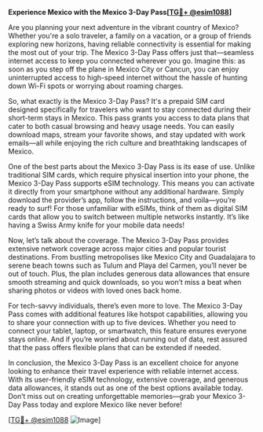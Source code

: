**Experience Mexico with the Mexico 3-Day Pass[[TG💪+ @esim1088](https://t.me/s/esim1088)]**

Are you planning your next adventure in the vibrant country of Mexico? Whether you're a solo traveler, a family on a vacation, or a group of friends exploring new horizons, having reliable connectivity is essential for making the most out of your trip. The Mexico 3-Day Pass offers just that—seamless internet access to keep you connected wherever you go. Imagine this: as soon as you step off the plane in Mexico City or Cancun, you can enjoy uninterrupted access to high-speed internet without the hassle of hunting down Wi-Fi spots or worrying about roaming charges.

So, what exactly is the Mexico 3-Day Pass? It's a prepaid SIM card designed specifically for travelers who want to stay connected during their short-term stays in Mexico. This pass grants you access to data plans that cater to both casual browsing and heavy usage needs. You can easily download maps, stream your favorite shows, and stay updated with work emails—all while enjoying the rich culture and breathtaking landscapes of Mexico.

One of the best parts about the Mexico 3-Day Pass is its ease of use. Unlike traditional SIM cards, which require physical insertion into your phone, the Mexico 3-Day Pass supports eSIM technology. This means you can activate it directly from your smartphone without any additional hardware. Simply download the provider’s app, follow the instructions, and voila—you’re ready to surf! For those unfamiliar with eSIMs, think of them as digital SIM cards that allow you to switch between multiple networks instantly. It’s like having a Swiss Army knife for your mobile data needs!

Now, let’s talk about the coverage. The Mexico 3-Day Pass provides extensive network coverage across major cities and popular tourist destinations. From bustling metropolises like Mexico City and Guadalajara to serene beach towns such as Tulum and Playa del Carmen, you’ll never be out of touch. Plus, the plan includes generous data allowances that ensure smooth streaming and quick downloads, so you won’t miss a beat when sharing photos or videos with loved ones back home.

For tech-savvy individuals, there’s even more to love. The Mexico 3-Day Pass comes with additional features like hotspot capabilities, allowing you to share your connection with up to five devices. Whether you need to connect your tablet, laptop, or smartwatch, this feature ensures everyone stays online. And if you’re worried about running out of data, rest assured that the pass offers flexible plans that can be extended if needed.

In conclusion, the Mexico 3-Day Pass is an excellent choice for anyone looking to enhance their travel experience with reliable internet access. With its user-friendly eSIM technology, extensive coverage, and generous data allowances, it stands out as one of the best options available today. Don’t miss out on creating unforgettable memories—grab your Mexico 3-Day Pass today and explore Mexico like never before!

[[TG💪+ @esim1088](https://t.me/s/esim1088) ![Image](https://i.postimg.cc/Y0z9fWf4/image.png)]